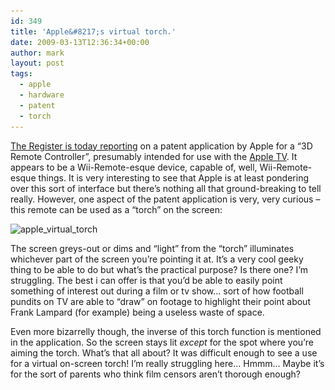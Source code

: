 ```yaml
---
id: 349
title: 'Apple&#8217;s virtual torch.'
date: 2009-03-13T12:36:34+00:00
author: mark
layout: post
tags:
  - apple
  - hardware
  - patent
  - torch
---
```

[The Register is today reporting](http://www.theregister.co.uk/2009/03/13/apple_remote_patent/) on a patent application by Apple for a &#8220;3D Remote Controller&#8221;, presumably intended for use with the [Apple TV](http://www.apple.com/uk/appletv/). It appears to be a Wii-Remote-esque device, capable of, well, Wii-Remote-esque things. It is very interesting to see that Apple is at least pondering over this sort of interface but there&#8217;s nothing all that ground-breaking to tell really. However, one aspect of the patent application is very, very curious &#8211; this remote can be used as a &#8220;torch&#8221; on the screen:

<img class="aligncenter size-full wp-image-350" title="apple_virtual_torch" src="/images/fromwp/2009/03/apple_virtual_torch.jpg" alt="apple_virtual_torch" width="421" height="360" srcset="/images/fromwp/2009/03/apple_virtual_torch.jpg 421w, /images/fromwp/2009/03/apple_virtual_torch-300x256.jpg 300w" sizes="(max-width: 421px) 100vw, 421px" />

The screen greys-out or dims and &#8220;light&#8221; from the &#8220;torch&#8221; illuminates whichever part of the screen you&#8217;re pointing it at. It&#8217;s a very cool geeky thing to be able to do but what&#8217;s the practical purpose? Is there one? I&#8217;m struggling. The best i can offer is that you&#8217;d be able to easily point something of interest out during a film or tv show&#8230; sort of how football pundits on TV are able to &#8220;draw&#8221; on footage to highlight their point about Frank Lampard (for example) being a useless waste of space.

Even more bizarrelly though, the inverse of this torch function is mentioned in the application. So the screen stays lit _except_ for the spot where you&#8217;re aiming the torch. What&#8217;s that all about? It was difficult enough to see a use for a virtual on-screen torch! I&#8217;m really struggling here&#8230; Hmmm&#8230; Maybe it&#8217;s for the sort of parents who think film censors aren&#8217;t thorough enough?
